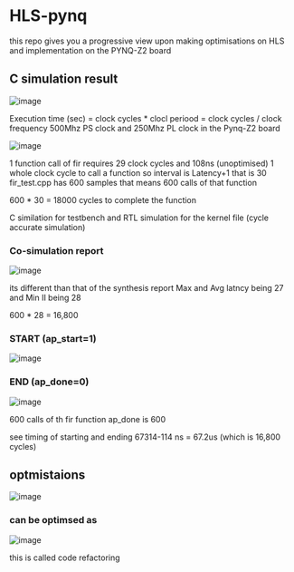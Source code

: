 # HLS-pynq
this repo gives you a progressive view upon making optimisations on HLS and implementation on the PYNQ-Z2 board

## C simulation result

![image](https://github.com/user-attachments/assets/69ba6f18-bc25-4b99-a807-5e56fce6d6ef)

Execution time (sec) = clock cycles * clocl periood
                     = clock cycles / clock frequency
                     500Mhz PS clock and 250Mhz PL clock in the Pynq-Z2 board

![image](https://github.com/user-attachments/assets/2b8a8eb9-c0c3-49ac-ad87-a455185c966e)

1 function call of fir requires 29 clock cycles and 108ns (unoptimised)
1 whole clock cycle to call a function so interval is Latency+1 that is 30
fir_test.cpp has 600 samples that means 600 calls of that function

600 * 30 = 18000 cycles to complete the function 

C similation for  testbench and RTL simulation for the kernel file (cycle accurate simulation)

### Co-simulation report

![image](https://github.com/user-attachments/assets/b2bae0b7-9a6d-4060-a680-75e8286ebdfb)

its different than that of the synthesis report 
Max and Avg latncy being 27 and Min II being 28 

600 * 28 = 16,800

### START (ap_start=1)

![image](https://github.com/user-attachments/assets/654516d1-ebdf-484a-adbf-76446e6abda4)


### END (ap_done=0)

![image](https://github.com/user-attachments/assets/559e77f0-c569-498c-9db2-ccf978413b74)


600 calls of th fir function ap_done is 600

see timing of starting and ending 67314-114 ns = 67.2us (which is 16,800 cycles)

## optmistaions 

![image](https://github.com/user-attachments/assets/621350ed-5226-49c8-9889-842cad93d04b)

### can be optimsed as 

![image](https://github.com/user-attachments/assets/8c89b3a1-d327-45ee-8556-bb4f5adaee3b)

this is called code refactoring 

